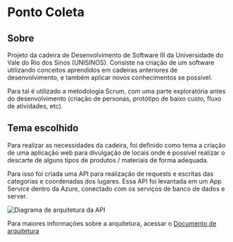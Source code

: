 # Ponto Coleta #

## Sobre ## 

Projeto da cadeira de Desenvolvimento de Software III da Universidade do Vale do Rio dos Sinos (UNISINOS). 
Consiste na criação de um software utilizando conceitos aprendidos em cadeiras anteriores de desenvolvimento, e também aplicar novos conhecimentos se possível.

Para tal é utilizado a metodologia Scrum, com uma parte exploratória antes do desenvolvimento (criação de personas, protótipo de baixo custo, fluxo de atividades, etc).


## Tema escolhido ##

Para realizar as necessidades da cadeira, foi definido como tema a criação de uma aplicação web para divulgação de locais onde é possível realizar o descarte de alguns tipos de produtos / materiais de forma adequada.

Para isso foi criada uma API para realização de requests e escritas das categorias e coordenadas dos lugares. Essa API foi levantada em um App Service dentro da Azure, conectado com os serviços de banco de dados e server.

![Diagrama de arquitetura da API](img/arq_azure.png)

Para maiores informações sobre a arquitetura, acessar o [Documento de arquitetura](Docs/DAS.md)
